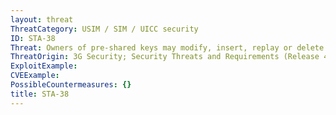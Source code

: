 ```yaml
---
layout: threat
ThreatCategory: USIM / SIM / UICC security
ID: STA-38
Threat: Owners of pre-shared keys may modify, insert, replay or delete applications and/or data which is downloaded to the SIM or USIM. This includes both accidental and deliberate manipulation.
ThreatOrigin: 3G Security; Security Threats and Requirements (Release 4) [^165]
ExploitExample:
CVEExample:
PossibleCountermeasures: {}
title: STA-38
---
```

